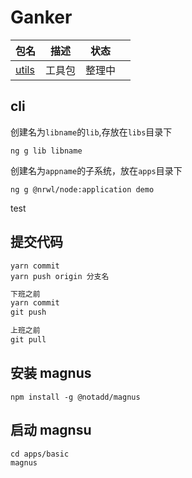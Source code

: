 # Ganker

| 包名                            | 描述   | 状态   |     |
| ------------------------------- | ------ | ------ | --- |
| [utils](./libs/utils/README.md) | 工具包 | 整理中 |     |

## cli

创建名为`libname`的`lib`,存放在`libs`目录下

```shell
ng g lib libname
```

创建名为`appname`的子系统，放在`apps`目录下

```shell
ng g @nrwl/node:application demo
```

test

## 提交代码

```
yarn commit
yarn push origin 分支名
```

```ts
下班之前
yarn commit
git push

上班之前
git pull
```

## 安装 magnus

```
npm install -g @notadd/magnus
```

## 启动 magnsu

```
cd apps/basic
magnus
```
